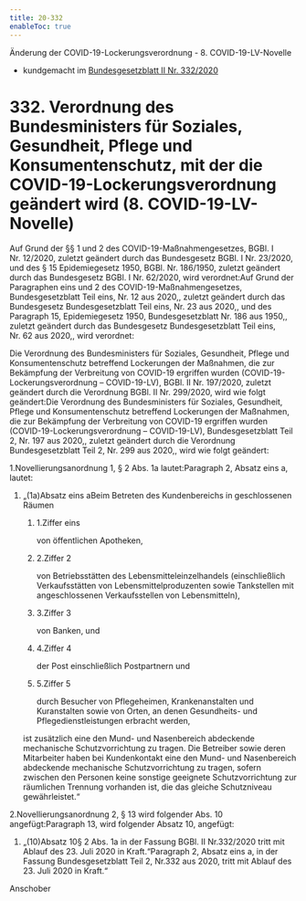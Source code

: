 ```yaml
---
title: 20-332
enableToc: true
---
```


Änderung der COVID-19-Lockerungsverordnung - 8. COVID-19-LV-Novelle

* kundgemacht im [Bundesgesetzblatt II Nr. 332/2020](https://www.ris.bka.gv.at/eli/bgbl/II/2020/332)

332\. Verordnung des Bundesministers für Soziales, Gesundheit, Pflege und Konsumentenschutz, mit der die COVID-19-Lockerungsverordnung geändert wird (8. COVID-19-LV-Novelle)
=============================================================================================================================================================================

Auf Grund der §§ 1 und 2 des COVID-19-Maßnahmengesetzes, BGBl. I Nr. 12/2020, zuletzt geändert durch das Bundesgesetz BGBl. I Nr. 23/2020, und des § 15 Epidemiegesetz 1950, BGBl. Nr. 186/1950, zuletzt geändert durch das Bundesgesetz BGBl. I Nr. 62/2020, wird verordnet:Auf Grund der Paragraphen eins und 2 des COVID-19-Maßnahmengesetzes, Bundesgesetzblatt Teil eins, Nr. 12 aus 2020,, zuletzt geändert durch das Bundesgesetz Bundesgesetzblatt Teil eins, Nr. 23 aus 2020,, und des Paragraph 15, Epidemiegesetz 1950, Bundesgesetzblatt Nr. 186 aus 1950,, zuletzt geändert durch das Bundesgesetz Bundesgesetzblatt Teil eins, Nr. 62 aus 2020,, wird verordnet:

Die Verordnung des Bundesministers für Soziales, Gesundheit, Pflege und Konsumentenschutz betreffend Lockerungen der Maßnahmen, die zur Bekämpfung der Verbreitung von COVID-19 ergriffen wurden (COVID-19-Lockerungsverordnung – COVID-19-LV), BGBl. II Nr. 197/2020, zuletzt geändert durch die Verordnung BGBl. II Nr. 299/2020, wird wie folgt geändert:Die Verordnung des Bundesministers für Soziales, Gesundheit, Pflege und Konsumentenschutz betreffend Lockerungen der Maßnahmen, die zur Bekämpfung der Verbreitung von COVID-19 ergriffen wurden (COVID-19-Lockerungsverordnung – COVID-19-LV), Bundesgesetzblatt Teil 2, Nr. 197 aus 2020,, zuletzt geändert durch die Verordnung Bundesgesetzblatt Teil 2, Nr. 299 aus 2020,, wird wie folgt geändert:

1.Novellierungsanordnung 1, § 2 Abs. 1a lautet:Paragraph 2, Absatz eins a, lautet:

1.  „(1a)Absatz eins aBeim Betreten des Kundenbereichs in geschlossenen Räumen
    
    1.  1.Ziffer eins
        
        von öffentlichen Apotheken,
        
    2.  2.Ziffer 2
        
        von Betriebsstätten des Lebensmitteleinzelhandels (einschließlich Verkaufsstätten von Lebensmittelproduzenten sowie Tankstellen mit angeschlossenen Verkaufsstellen von Lebensmitteln),
        
    3.  3.Ziffer 3
        
        von Banken, und
        
    4.  4.Ziffer 4
        
        der Post einschließlich Postpartnern und
        
    5.  5.Ziffer 5
        
        durch Besucher von Pflegeheimen, Krankenanstalten und Kuranstalten sowie von Orten, an denen Gesundheits- und Pflegedienstleistungen erbracht werden,
        
    
    ist zusätzlich eine den Mund- und Nasenbereich abdeckende mechanische Schutzvorrichtung zu tragen. Die Betreiber sowie deren Mitarbeiter haben bei Kundenkontakt eine den Mund- und Nasenbereich abdeckende mechanische Schutzvorrichtung zu tragen, sofern zwischen den Personen keine sonstige geeignete Schutzvorrichtung zur räumlichen Trennung vorhanden ist, die das gleiche Schutzniveau gewährleistet.“
    

2.Novellierungsanordnung 2, § 13 wird folgender Abs. 10 angefügt:Paragraph 13, wird folgender Absatz 10, angefügt:

1.  „(10)Absatz 10§ 2 Abs. 1a in der Fassung BGBl. II Nr.332/2020 tritt mit Ablauf des 23. Juli 2020 in Kraft.“Paragraph 2, Absatz eins a, in der Fassung Bundesgesetzblatt Teil 2, Nr.332 aus 2020, tritt mit Ablauf des 23. Juli 2020 in Kraft.“
    

Anschober